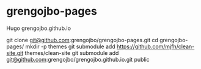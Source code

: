 # grengojbo-pages
Hugo grengojbo.github.io

git clone git@github.com:grengojbo/grengojbo-pages.git
cd grengojbo-pages/
mkdir -p themes
git submodule add https://github.com/mjfh/clean-site.git themes/clean-site
git submodule add git@github.com:grengojbo/grengojbo.github.io.git public
